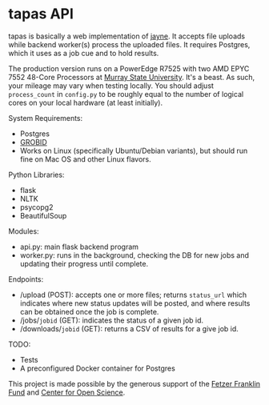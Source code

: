 # tapas API

tapas is basically a web implementation of [jayne](https://github.com/seanrife/jayne). It accepts file uploads while backend worker(s) process the uploaded files. It requires Postgres, which it uses as a job cue and to hold results.

The production version runs on a PowerEdge R7525 with two AMD EPYC 7552 48-Core Processors at [Murray State University](https://murraystate.edu). It's a beast. As such, your mileage may vary when testing locally. You should adjust `process_count` in `config.py` to be roughly equal to the number of logical cores on your local hardware (at least initially).

System Requirements:
 - Postgres
 - [GROBID](https://github.com/kermitt2/grobid)
 - Works on Linux (specifically Ubuntu/Debian variants), but should run fine on Mac OS and other Linux flavors.

Python Libraries:
 - flask
 - NLTK
 - psycopg2
 - BeautifulSoup

Modules:
 - api.py: main flask backend program
 - worker.py: runs in the background, checking the DB for new jobs and updating their progress until complete.

Endpoints:
 - /upload (POST): accepts one or more files; returns `status_url` which indicates where new status updates will be posted, and where results can be obtained once the job is complete.
 - /jobs/`jobid` (GET): indicates the status of a given job id.
 - /downloads/`jobid` (GET): returns a CSV of results for a give job id.

TODO:
 - Tests
 - A preconfigured Docker container for Postgres

This project is made possible by the generous support of the [Fetzer Franklin Fund](https://www.fetzer-franklin-fund.org/) and [Center for Open Science](https://cos.io).
